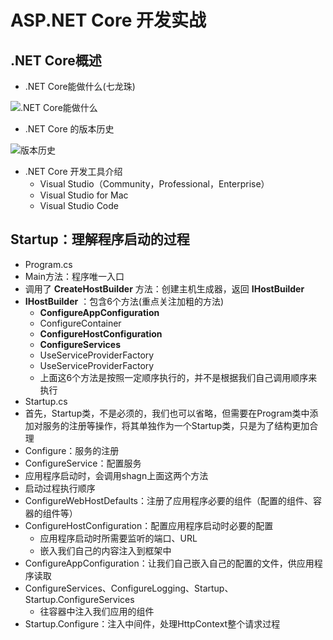# ASP.NET Core 开发实战

## .NET Core概述
 - .NET Core能做什么(七龙珠)
 
 ![.NET Core能做什么](https://github.com/chenyanbo1024/ASP.NET.Core/blob/master/image/01-what-core-can-do.png ".NET Core能做什么")
 - .NET Core 的版本历史
 
 ![版本历史](https://github.com/chenyanbo1024/ASP.NET.Core/blob/master/image/01-version-history.png "版本历史")
 - .NET Core 开发工具介绍
   - Visual Studio（Community，Professional，Enterprise）
   - Visual Studio for Mac
   - Visual Studio Code
 
## Startup：理解程序启动的过程
 - Program.cs
  - Main方法：程序唯一入口
  - 调用了 **CreateHostBuilder** 方法：创建主机生成器，返回 **IHostBuilder** 
  - **IHostBuilder** ：包含6个方法(重点关注加粗的方法)
    - **ConfigureAppConfiguration**
	- ConfigureContainer
	- **ConfigureHostConfiguration**
	- **ConfigureServices**
	- UseServiceProviderFactory
	- UseServiceProviderFactory
	- 上面这6个方法是按照一定顺序执行的，并不是根据我们自己调用顺序来执行
 - Startup.cs
  - 首先，Startup类，不是必须的，我们也可以省略，但需要在Program类中添加对服务的注册等操作，将其单独作为一个Startup类，只是为了结构更加合理
  - Configure：服务的注册
  - ConfigureService：配置服务
  - 应用程序启动时，会调用shagn上面这两个方法
 - 启动过程执行顺序
  - ConfigureWebHostDefaults：注册了应用程序必要的组件（配置的组件、容器的组件等）
  - ConfigureHostConfiguration：配置应用程序启动时必要的配置
    - 应用程序启动时所需要监听的端口、URL
	- 嵌入我们自己的内容注入到框架中
  - ConfigureAppConfiguration：让我们自己嵌入自己的配置的文件，供应用程序读取
  - ConfigureServices、ConfigureLogging、Startup、Startup.ConfigureServices
    - 往容器中注入我们应用的组件
  - Startup.Configure：注入中间件，处理HttpContext整个请求过程
